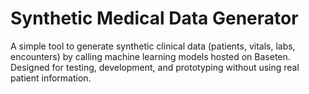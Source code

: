 # Synthetic Medical Data Generator
A simple tool to generate synthetic clinical data (patients, vitals, labs, encounters) by calling machine learning models hosted on Baseten. Designed for testing, development, and prototyping without using real patient information.
